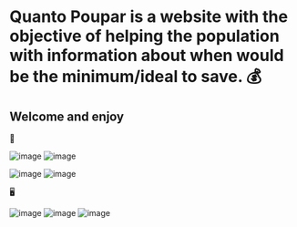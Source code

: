 # Quanto Poupar is a website with the objective of helping the population with information about when would be the minimum/ideal to save. 💰

## Welcome and enjoy 

📱

![image](https://user-images.githubusercontent.com/88692119/174447200-0625950b-5511-4656-99a9-820d8668b169.png)
![image](https://user-images.githubusercontent.com/88692119/174447354-0ca9695a-94cd-4bba-a795-6e839f87dd50.png)

![image](https://user-images.githubusercontent.com/88692119/174447492-b1f2c90e-ba43-4fc2-9d43-1d387f551cd3.png)
![image](https://user-images.githubusercontent.com/88692119/174447525-19651852-0ff1-464d-81f8-106137310525.png)

🖥️

![image](https://user-images.githubusercontent.com/88692119/174447635-623d9a34-7beb-47ca-ab8b-861067b2bcf3.png)
![image](https://user-images.githubusercontent.com/88692119/174447685-0b4c84b0-c0b6-4af0-90de-9444f76765b8.png)
![image](https://user-images.githubusercontent.com/88692119/174447806-64876e58-4edd-4a2b-9a5b-9160d6832fb7.png)
